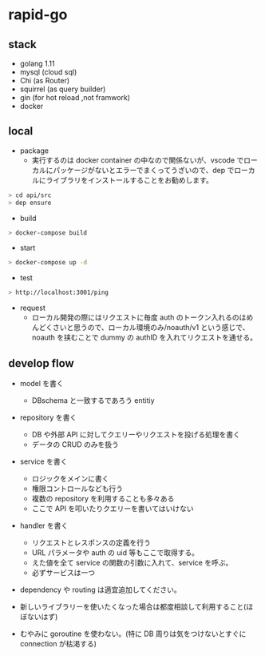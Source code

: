 # rapid-go

## stack

- golang 1.11
- mysql (cloud sql)
- Chi (as Router)
- squirrel (as query builder)
- gin (for hot reload ,not framwork)
- docker 

## local

- package
  - 実行するのは docker container の中なので関係ないが、vscode でローカルにパッケージがないとエラーでまくってうざいので、dep でローカルにライブラリをインストールすることをお勧めします。

```bash
> cd api/src
> dep ensure
```

- build

```bash
> docker-compose build
```

- start

```bash
> docker-compose up -d
```

- test

```bash
> http://localhost:3001/ping
```

- request
  - ローカル開発の際にはリクエストに毎度 auth のトークン入れるのはめんどくさいと思うので、ローカル環境のみ/noauth/v1 という感じで、noauth を挟むことで dummy の authID を入れてリクエストを通せる。

## develop flow

- model を書く
  - DBschema と一致するであろう entitiy
- repository を書く
  - DB や外部 API に対してクエリーやリクエストを投げる処理を書く
  - データの CRUD のみを扱う
- service を書く
  - ロジックをメインに書く
  - 権限コントロールなども行う
  - 複数の repository を利用することも多々ある
  - ここで API を叩いたりクエリーを書いてはいけない
- handler を書く

  - リクエストとレスポンスの定義を行う
  - URL パラメータや auth の uid 等もここで取得する。
  - えた値を全て service の関数の引数に入れて、service を呼ぶ。
  - 必ずサービスは一つ

- dependency や routing は適宜追加してください。
- 新しいライブラリーを使いたくなった場合は都度相談して利用すること(ほぼないはず)
- むやみに goroutine を使わない。(特に DB 周りは気をつけないとすぐに connection が枯渇する)
